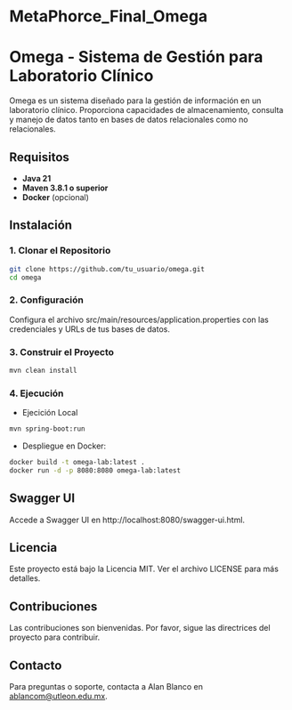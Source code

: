 # MetaPhorce_Final_Omega

# Omega - Sistema de Gestión para Laboratorio Clínico

Omega es un sistema diseñado para la gestión de información en un laboratorio clínico. Proporciona capacidades de almacenamiento, consulta y manejo de datos tanto en bases de datos relacionales como no relacionales.

## **Requisitos**

- **Java 21**
- **Maven 3.8.1 o superior**
- **Docker** (opcional)

## **Instalación**

### **1. Clonar el Repositorio**

```sh
git clone https://github.com/tu_usuario/omega.git
cd omega
```
### **2. Configuración**
Configura el archivo src/main/resources/application.properties con las credenciales y URLs de tus bases de datos.

### **3. Construir el Proyecto**
```sh
mvn clean install
```

### **4. Ejecución**
* Ejecición Local
```sh
mvn spring-boot:run
```
* Despliegue en Docker:
```sh
docker build -t omega-lab:latest .
docker run -d -p 8080:8080 omega-lab:latest
```

## **Swagger UI**

Accede a Swagger UI en http://localhost:8080/swagger-ui.html.

## **Licencia**
Este proyecto está bajo la Licencia MIT. Ver el archivo LICENSE para más detalles.

## **Contribuciones**
Las contribuciones son bienvenidas. Por favor, sigue las directrices del proyecto para contribuir.

## **Contacto**
Para preguntas o soporte, contacta a Alan Blanco en ablancom@utleon.edu.mx.
